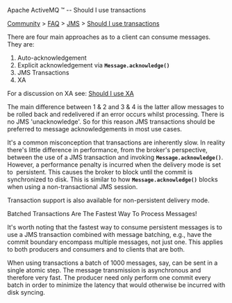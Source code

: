Apache ActiveMQ ™ -- Should I use transactions 

[Community](community.md) > [FAQ](CommunityCommunity/Community/faq.md) > [JMS](Community/FAQCommunity/FAQ/Community/FAQ/jms.md) > [Should I use transactions](Community/FAQ/JMSCommunity/FAQ/JMS/Community/FAQ/JMS/should-i-use-transactions.md)


There are four main approaches as to a client can consume messages. They are:

1.  Auto-acknowledgement
2.  Explicit acknowledgement via **`Message.acknowledge()`**
3.  JMS Transactions
4.  XA

For a discussion on XA see: [Should I use XA](Community/FAQ/JMSCommunity/FAQ/JMS/Community/FAQ/JMS/should-i-use-xa.md)

The main difference between 1 & 2 and 3 & 4 is the latter allow messages to be rolled back and redelivered if an error occurs whilst processing. There is no JMS 'unacknowledge'. So for this reason JMS transactions should be preferred to message acknowledgements in most use cases.

It's a common misconception that transactions are inherently slow. In reality there's little difference in performance, from the broker's perspective, between the use of a JMS transaction and invoking **`Message.acknowledge()`**. However, a performance penalty is incurred when the delivery mode is set to  persistent. This causes the broker to block until the commit is synchronized to disk. This is similar to how **`Message.acknowledge()`** blocks when using a non-transactional JMS session.

Transaction support is also available for non-persistent delivery mode.

Batched Transactions Are The Fastest Way To Process Messages!

It's worth noting that the fastest way to consume persistent messages is to use a JMS transaction combined with message batching, e.g., have the commit boundary encompass multiple messages, not just one. This applies to both producers and consumers and to clients that are both.

When using transactions a batch of 1000 messages, say, can be sent in a single atomic step. The message transmission is asynchronous and therefore very fast. The producer need only perform one commit every batch in order to minimize the latency that would otherwise be incurred with disk syncing.

